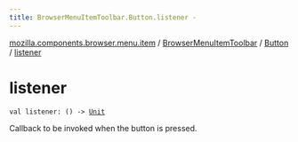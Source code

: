 ```yaml
---
title: BrowserMenuItemToolbar.Button.listener - 
---
```


[mozilla.components.browser.menu.item](../../index.html) / [BrowserMenuItemToolbar](../index.html) / [Button](index.html) / [listener](./listener.html)

# listener

`val listener: () -> `[`Unit`](https://kotlinlang.org/api/latest/jvm/stdlib/kotlin/-unit/index.html)

Callback to be invoked when the button is pressed.

